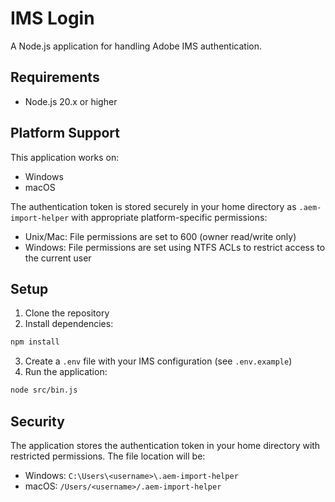 # IMS Login

A Node.js application for handling Adobe IMS authentication.

## Requirements

- Node.js 20.x or higher

## Platform Support

This application works on:
- Windows
- macOS

The authentication token is stored securely in your home directory as `.aem-import-helper` with appropriate platform-specific permissions:
- Unix/Mac: File permissions are set to 600 (owner read/write only)
- Windows: File permissions are set using NTFS ACLs to restrict access to the current user

## Setup

1. Clone the repository
2. Install dependencies:
```bash
npm install

```
3. Create a `.env` file with your IMS configuration (see `.env.example`)
4. Run the application:

```bash
node src/bin.js
```

## Security

The application stores the authentication token in your home directory with restricted permissions. The file location will be:
- Windows: `C:\Users\<username>\.aem-import-helper`
- macOS: `/Users/<username>/.aem-import-helper`